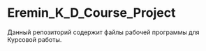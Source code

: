 # Eremin_K_D_Course_Project
Данный репозиторий содержит файлы рабочей программы для Курсовой работы.
